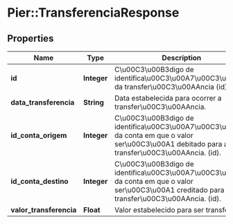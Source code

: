 # Pier::TransferenciaResponse

## Properties
Name | Type | Description | Notes
------------ | ------------- | ------------- | -------------
**id** | **Integer** | C\u00C3\u00B3digo de identifica\u00C3\u00A7\u00C3\u00A3o da transfer\u00C3\u00AAncia (id). | [optional] 
**data_transferencia** | **String** | Data estabelecida para ocorrer a transfer\u00C3\u00AAncia. | [optional] 
**id_conta_origem** | **Integer** | C\u00C3\u00B3digo de identifica\u00C3\u00A7\u00C3\u00A3o da conta em que o valor ser\u00C3\u00A1 debitado para a transfer\u00C3\u00AAncia. (id). | [optional] 
**id_conta_destino** | **Integer** | C\u00C3\u00B3digo de identifica\u00C3\u00A7\u00C3\u00A3o da conta em que o valor ser\u00C3\u00A1 creditado para a transfer\u00C3\u00AAncia. (id). | [optional] 
**valor_transferencia** | **Float** | Valor estabelecido para ser transferido. | [optional] 


